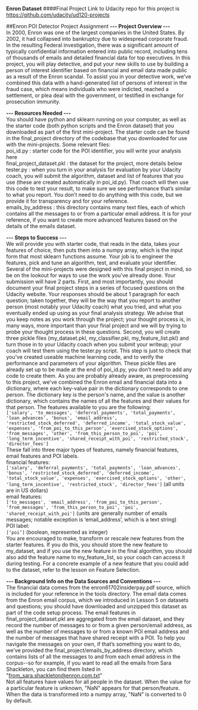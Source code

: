 **Enron Dataset**
####Final Project
Link to Udacity repo for this project is https://github.com/udacity/ud120-projects  
    

##Enron POI Detector Project Assignment
**--- Project Overview ---**  
In 2000, Enron was one of the largest companies in the United States. By 2002, it had collapsed into bankruptcy due to widespread corporate fraud. In the resulting Federal investigation, there was a significant amount of typically confidential information entered into public record, including tens of thousands of emails and detailed financial data for top executives. In this project, you will play detective, and put your new skills to use by building a person of interest identifier based on financial and email data made public as a result of the Enron scandal. To assist you in your detective work, we've combined this data with a hand-generated list of persons of interest in the fraud case, which means individuals who were indicted, reached a settlement, or plea deal with the government, or testified in exchange for prosecution immunity.  

**--- Resources Needed ---**  
You should have python and sklearn running on your computer, as well as the starter code (both python scripts and the Enron dataset) that you downloaded as part of the first mini-project.  The starter code can be found in the final_project directory of the codebase that you downloaded for use with the mini-projects.  Some relevant files:  
poi_id.py : starter code for the POI identifier, you will write your analysis here  
final_project_dataset.pkl : the dataset for the project, more details below  
tester.py : when you turn in your analysis for evaluation by your Udacity coach, you will submit the algorithm, dataset and list of features that you use (these are created automatically in poi_id.py).  That coach will then use this code to test your result, to make sure we see performance that’s similar to what you report.  You don’t need to do anything with this code, but we provide it for transparency and for your reference.  
emails_by_address : this directory contains many text files, each of which contains all the messages to or from a particular email address.  It is for your reference, if you want to create more advanced features based on the details of the emails dataset.  
 
**--- Steps to Success ---**  
We will provide you with starter code, that reads in the data, takes your features of choice, then puts them into a numpy array, which is the input form that most sklearn functions assume.  Your job is to engineer the features, pick and tune an algorithm, test, and evaluate your identifier.  Several of the mini-projects were designed with this final project in mind, so be on the lookout for ways to use the work you’ve already done.
Your submission will have 2 parts.  First, and most importantly, you should document your final project steps in a series of focused questions on the Udacity website.  Your responses should be about 1 paragraph for each question; taken together, they will be the way that you report to another person (most notably your Udacity coach) what you tried, and what you eventually ended up using as your final analysis strategy.  We advise that you keep notes as you work through the project; your thought process is, in many ways, more important than your final project and we will by trying to probe your thought process in these questions.
Second, you will create three pickle files (my_dataset.pkl, my_classifier.pkl, my_feature_list.pkl) and turn those in to your Udacity coach when you submit your writeup; your coach will test them using the tester.py script.  This step is just to check that you’ve created useable machine learning code, and to verify the performance and parameters of your algorithm.  These pickle files are already set up to be made at the end of poi_id.py, you don’t need to add any code to create them.
As you are probably already aware, as preprocessing to this project, we've combined the Enron email and financial data into a dictionary, where each key-value pair in the dictionary corresponds to one person.  The dictionary key is the person's name, and the value is another dictionary, which contains the names of all the features and their values for that person.  The features available to you are the following:  
```['salary', 'to_messages', 'deferral_payments', 'total_payments', 'loan_advances', 'bonus', 'email_address', 'restricted_stock_deferred', 'deferred_income', 'total_stock_value', 'expenses', 'from_poi_to_this_person', 'exercised_stock_options', 'from_messages', 'other', 'from_this_person_to_poi', 'poi', 'long_term_incentive', 'shared_receipt_with_poi', 'restricted_stock', 'director_fees']```  
These fall into three major types of features, namely financial features, email features and POI labels.  
financial features:  
```['salary', 'deferral_payments', 'total_payments', 'loan_advances', 'bonus', 'restricted_stock_deferred', 'deferred_income', 'total_stock_value', 'expenses', 'exercised_stock_options', 'other', 'long_term_incentive', 'restricted_stock', 'director_fees']```  (all units are in US dollars)  
email features:  
```['to_messages', 'email_address', 'from_poi_to_this_person', 'from_messages', 'from_this_person_to_poi', 'poi', 'shared_receipt_with_poi']``` (units are generally number of emails messages; notable exception is ‘email_address’, which is a text string)  
POI label:  
```[‘poi’]``` (boolean, represented as integer)  
You are encouraged to make, transform or rescale new features from the starter features.  If you do this, you should store the new feature to my_dataset, and if you use the new feature in the final algorithm, you should also add the feature name to my_feature_list, so your coach can access it during testing.  For a concrete example of a new feature that you could add to the dataset, refer to the lesson on Feature Selection.  

**--- Background Info on the Data Sources and Conventions ---**  
The financial data comes from the enron61702insiderpay.pdf source, which is included for your reference in the tools directory.  The email data comes from the Enron email corpus, which we introduced in Lesson 5 on datasets and questions; you should have downloaded and unzipped this dataset as part of the code setup process.  The email features in final_project_dataset.pkl are aggregated from the email dataset, and they record the number of messages to or from a given person/email address, as well as the number of messages to or from a known POI email address and the number of messages that have shared receipt with a POI.
To help you navigate the messages on your own, if that’s something you want to do, we've provided the final_project/emails_by_address directory, which contains lists of all the messages to and from each email address in the corpus--so for example, if you want to read all the emails from Sara Shackleton, you can find them listed in "from_sara.shackleton@enron.com.txt"  
Not all features have values for all people in the dataset.  When the value for a particular
feature is unknown, "NaN" appears for that person/feature.  When the data is transformed into
a numpy array, "NaN" is converted to 0 by default.
